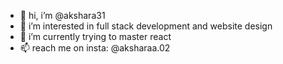 - 👋 hi, i’m @akshara31
- 👀 i’m interested in full stack development and website design
- 🌱 i’m currently trying to master react
- 📫 reach me on insta: @aksharaa.02

<!---
akshara31/akshara31 is a ✨ special ✨ repository because its `README.md` (this file) appears on your GitHub profile.
You can click the Preview link to take a look at your changes.
--->
